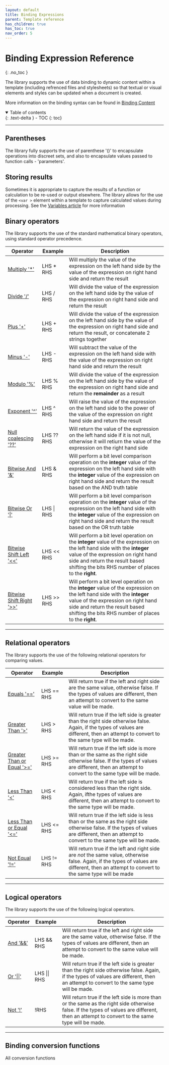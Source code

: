 ```yaml
---
layout: default
title: Binding Expressions
parent: Template reference
has_children: true
has_toc: true
nav_order: 5
---
```


# Binding Expression Reference
{: .no_toc }

The library supports the use of data binding to dynamic content within a template (including refrenced files and stylesheets) so that textual or visual elements and styles can be updated when a document is created.

More information on the binding syntax can be found in <a href='../binding_content.html'>Binding Content</a>

<details open markdown="block">
  <summary>
    Table of contents
  </summary>
  {: .text-delta }
- TOC
{: toc}
</details>

---

## Parentheses

The library fully supports the use of parenthese '()' to encapsulate operations into discreet sets, and also to encapsulate values passed to function calls - 'parameters'.

## Storing results

Sometimes it is appropriate to capture the results of a function or calculation to be re-used or output elsewhere. The library allows for the use of the <code>&lt;var &gt;</code> element within a template to capture calculated values during processing. See the <a href='../learning/templates/variables.html' >Variables article</a> for more information

## Binary operators

The library supports the use of the standard mathematical binary operators, using standard operator precedence.

| Operator  | Example  | Description |
|---|---|---|
| <a href='ops/Multiply.html' >Multiply '*' </a>   | LHS * RHS | Will multiply the value of the expression on the left hand side by the value of the expression on right hand side and return the result   |
| <a href='ops/Divide.html' >Divide '/' </a>   | LHS / RHS | Will divide the value of the expression on the left hand side by the value of the expression on right hand side and return the result  |
| <a href='ops/Plus.html' >Plus '+' </a>   | LHS + RHS | Will divide the value of the expression on the left hand side by the value of the expression on right hand side and return the result, or concatenate 2 strings together |
| <a href='ops/Minus.html' >Minus '-' </a>   | LHS - RHS | Will subtract the value of the expression on the left hand side with the value of the expression on right hand side and return the result  |
| <a href='ops/Modulo.html' >Modulo '%' </a>   | LHS % RHS | Will divide the value of the expression on the left hand side by the value of the expression on right hand side and return the **remainder** as a result  |
| <a href='ops/Exponent.html' >Exponent '^' </a>   | LHS ^ RHS | Will raise the value of the expression on the left hand side to the power of the value of the expression on right hand side and return the result  |
| <a href='ops/nullCoalesce.html' >Null coalescing '??' </a>   | LHS ?? RHS | Will return the value of the expression on the left hand side if it is not null, otherwise it will retiurn the value of the expression on the right hand side  |
| <a href='ops/BitAnd.html' >Bitwise And '&' </a>   | LHS & RHS | Will perform a bit level comparison operation on the **integer** value of the expression on the left hand side with the **integer** value of the expression on right hand side and return the result based on the AND truth table  |
| <a href='ops/BitOr.html' >Bitwise Or '\|' </a>   | LHS \| RHS | Will perform a bit level comparison operation on the **integer** value of the expression on the left hand side with the **integer** value of the expression on right hand side and return the result based on the OR truth table  |
| <a href='ops/BitLeft.html' >Bitwise Shift Left '&lt;&lt;' </a>   | LHS &lt;&lt; RHS | Will perform a bit level operation on the **integer** value of the expression on the left hand side with the **integer** value of the expression on right hand side and return the result based shifting the bits RHS number of places to the **right**.  |
| <a href='ops/BitRight.html' >Bitwise Shift Right '&gt;&gt;' </a>   | LHS &gt;&gt; RHS | Will perform a bit level operation on the **integer** value of the expression on the left hand side with the **integer** value of the expression on right hand side and return the result based shifting the bits RHS number of places to the **right**.  |

---

## Relational operators

The library supports the use of the following relational operators for comparing values.

| Operator  | Example  | Description |
|---|---|---|
| <a href='ops/equals.html' >Equals '==' </a>   | LHS == RHS | Will return true if the left and right side are the same value, otherwise false. If the types of values are different, then an attempt to convert to the same value will be made.   |
| <a href='ops/Greater.html' >Greater Than '&gt;' </a>   | LHS &gt; RHS | Will return true if the left side is greater than the right side otherwise false. Again, if the types of values are different, then an attempt to convert to the same type will be made.  |
| <a href='ops/GreaterEqual.html' >Greater Than or Equal '&gt;=' </a>   | LHS &gt;= RHS | Will return true if the left side is more than or the same as the right side otherwise false. If the types of values are different, then an attempt to convert to the same type will be made. |
| <a href='ops/Less.html' >Less Than '&lt;' </a>   | LHS &lt; RHS | Will return true if the left side is considered less than the right side. Again, ifthe types of values are different, then an attempt to convert to the same type will be made. |
| <a href='ops/LessEqual.html' >Less Than or Equal '&lt;=' </a>   | LHS &lt;= RHS | Will return true if the left side is less than or the same as the right side otherwise false. If the types of values are different, then an attempt to convert to the same type will be made. |
| <a href='ops/NotEqual.html' >Not Equal '!=' </a>   | LHS != RHS | Will return true if the left and right side are *not* the same value, otherwise false. Again, if the types of values are different, then an attempt to convert to the same type will be made  |

---

## Logical operators

The library supports the use of the following logical operators.

| Operator  | Example  | Description |
|---|---|---|
| <a href='ops/And.html' >And '&amp;&amp;' </a>   | LHS &amp;&amp; RHS | Will return true if the left and right side are the same value, otherwise false. If the types of values are different, then an attempt to convert to the same value will be made.   |
| <a href='ops/Or.html' >Or '\|\|' </a>   | LHS \|\| RHS | Will return true if the left side is greater than the right side otherwise false. Again, if the types of values are different, then an attempt to convert to the same type will be made.  |
| <a href='ops/Not.html' >Not '!' </a>   | !RHS | Will return true if the left side is more than or the same as the right side otherwise false. If the types of values are different, then an attempt to convert to the same type will be made. |

---

## Binding conversion functions

All conversion functions
